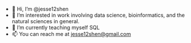 - 👋 Hi, I’m @jesse12shen
- 👀 I’m interested in work involving data science, bioinformatics, and the natural sciences in general.
- 🌱 I’m currently teaching myself SQL
- 📫 You can reach me at jesse12shen@gmail.com

<!---
jesse12shen/jesse12shen is a ✨ special ✨ repository because its `README.md` (this file) appears on your GitHub profile.
You can click the Preview link to take a look at your changes.
--->
